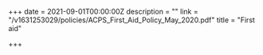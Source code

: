 +++
date = 2021-09-01T00:00:00Z
description = ""
link = "/v1631253029/policies/ACPS_First_Aid_Policy_May_2020.pdf"
title = "First aid"

+++
